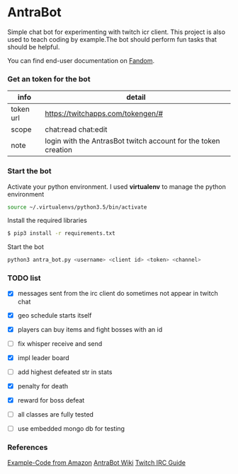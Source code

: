 # AntraBot #
Simple chat bot for experimenting with twitch icr client. This project is also used to teach coding
by example.The bot should perform fun tasks that should be helpful.

You can find end-user documentation on [Fandom](https://antrabot.fandom.com/wiki/AntraBot_Wiki#).


### Get an token for the bot ###
|info|detail|
|-----------|----------------------------------------------------------------|
| token url | https://twitchapps.com/tokengen/#                              |
| scope     | chat:read chat:edit                                            |
| note      | login with the AntrasBot twitch account for the token creation |


### Start the bot ###
Activate your python environment. I used **virtualenv** to manage the python environment
```sh
source ~/.virtualenvs/python3.5/bin/activate
```
Install the required libraries
```sh
$ pip3 install -r requirements.txt
```
Start the bot
```sh
python3 antra_bot.py <username> <client id> <token> <channel>
```


### TODO list ###
- [x] messages sent from the irc client do sometimes not appear in twitch chat
- [x] geo schedule starts itself
- [x] players can buy items and fight bosses with an id
- [ ] fix whisper receive and send
- [x] impl leader board
- [ ] add highest defeated str in stats
- [x] penalty for death
- [x] reward for boss defeat
- [ ] all classes are fully tested
- [ ] use embedded mongo db for testing


### References ###
[Example-Code from Amazon](https://github.com/twitchdev/chat-samples/tree/master/python)
[AntraBot Wiki](https://antrabot.fandom.com/wiki/AntraBot_Wiki#)
[Twitch IRC Guide](https://dev.twitch.tv/docs/irc/guide/)
